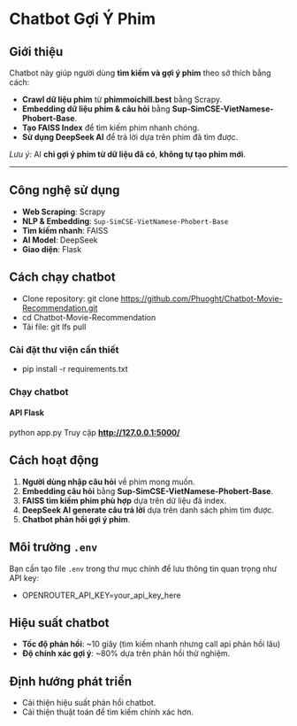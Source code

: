 # Chatbot Gợi Ý Phim

## Giới thiệu
Chatbot này giúp người dùng **tìm kiếm và gợi ý phim** theo sở thích bằng cách:
- **Crawl dữ liệu phim** từ **phimmoichill.best** bằng Scrapy.
- **Embedding dữ liệu phim & câu hỏi** bằng **Sup-SimCSE-VietNamese-Phobert-Base**.
- **Tạo FAISS Index** để tìm kiếm phim nhanh chóng.
- **Sử dụng DeepSeek AI** để trả lời dựa trên phim đã tìm được.

*Lưu ý:* AI **chỉ gợi ý phim từ dữ liệu đã có**, **không tự tạo phim mới**.

---


## Công nghệ sử dụng
- **Web Scraping**: Scrapy  
- **NLP & Embedding**: `Sup-SimCSE-VietNamese-Phobert-Base`  
- **Tìm kiếm nhanh**: FAISS  
- **AI Model**: DeepSeek  
- **Giao diện**: Flask


## Cách chạy chatbot
- Clone repository: git clone https://github.com/Phuoght/Chatbot-Movie-Recommendation.git
- cd Chatbot-Movie-Recommendation
- Tải file: git lfs pull

### Cài đặt thư viện cần thiết
- pip install -r requirements.txt

### Chạy chatbot

#### API Flask
python app.py
Truy cập **http://127.0.0.1:5000/** 


## Cách hoạt động
1. **Người dùng nhập câu hỏi** về phim mong muốn.
2. **Embedding câu hỏi** bằng **Sup-SimCSE-VietNamese-Phobert-Base**.
3. **FAISS tìm kiếm phim phù hợp** dựa trên dữ liệu đã index.
4. **DeepSeek AI generate câu trả lời** dựa trên danh sách phim tìm được.
5. **Chatbot phản hồi gợi ý phim**.

## Môi trường `.env`
Bạn cần tạo file `.env` trong thư mục chính để lưu thông tin quan trọng như API key:
- OPENROUTER_API_KEY=your_api_key_here

## Hiệu suất chatbot
- **Tốc độ phản hồi**: ~10 giây (tìm kiếm nhanh nhưng call api phản hồi lâu)  
- **Độ chính xác gợi ý**: ~80% dựa trên phản hồi thử nghiệm.

##  Định hướng phát triển
- Cải thiện hiệu suất phản hồi chatbot.
- Cải thiện thuật toán để tìm kiếm chính xác hơn.


